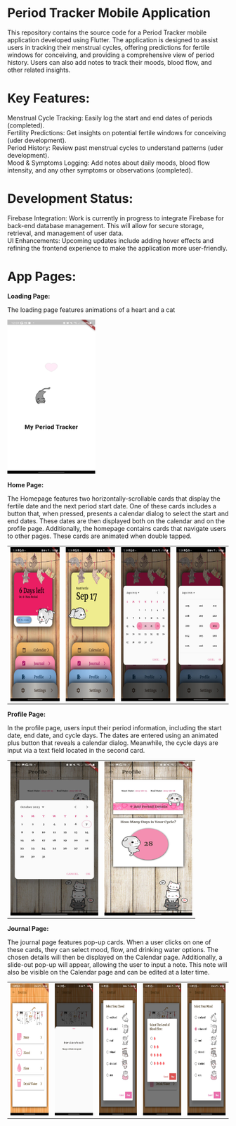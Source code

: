 # Period Tracker Mobile Application
This repository contains the source code for a Period Tracker mobile application developed using Flutter. The application is designed to assist users in tracking their menstrual cycles, offering predictions for fertile windows for conceiving, and providing a comprehensive view of period history. Users can also add notes to track their moods, blood flow, and other related insights.

# Key Features:
Menstrual Cycle Tracking: Easily log the start and end dates of periods (completed).<br />
Fertility Predictions: Get insights on potential fertile windows for conceiving (uder development).<br />
Period History: Review past menstrual cycles to understand patterns (uder development).<br />
Mood & Symptoms Logging: Add notes about daily moods, blood flow intensity, and any other symptoms or observations (completed).


# Development Status:
Firebase Integration: Work is currently in progress to integrate Firebase for back-end database management. This will allow for secure storage, retrieval, and management of user data. <br />
UI Enhancements: Upcoming updates include adding hover effects and refining the frontend experience to make the application more user-friendly.

# App Pages: 
**Loading Page:**

The loading page features animations of a heart and a cat

<img src= "https://github.com/HalaJah/FlutterLearningJourney/blob/main/period_tracker_app/UI/Loading.jpg" width = 200 height = 350 />

**Home Page:**

The Homepage features two horizontally-scrollable cards that display the fertile date and the next period start date. One of these cards includes a button that, when pressed, presents a calendar dialog to select the start and end dates. These dates are then displayed both on the calendar and on the profile page. Additionally, the homepage contains cards that navigate users to other pages. These cards are animated when double tapped. 

<table>
  <tr>
    <td><img src="https://github.com/HalaJah/FlutterLearningJourney/blob/main/period_tracker_app/UI/Home1.jpg" width=200 height=350></td>
    <td><img src="https://github.com/HalaJah/FlutterLearningJourney/blob/main/period_tracker_app/UI/Home2.jpg" width=200 height=350></td>
    <td><img src="https://github.com/HalaJah/FlutterLearningJourney/blob/main/period_tracker_app/UI/Home3.jpg" width=200 height=350></td>
    <td><img src="https://github.com/HalaJah/FlutterLearningJourney/blob/main/period_tracker_app/UI/Home4.jpg" width=200 height=350></td>
  </tr>
</table>

**Profile Page:**

In the profile page, users input their period information, including the start date, end date, and cycle days. The dates are entered using an animated plus button that reveals a calendar dialog. Meanwhile, the cycle days are input via a text field located in the second card.

<table>
  <tr>
    <td><img src="https://github.com/HalaJah/FlutterLearningJourney/blob/main/period_tracker_app/UI/Profile2.jpg" width=200 height=350></td>
    <td><img src="https://github.com/HalaJah/FlutterLearningJourney/blob/main/period_tracker_app/UI/Profile1.jpg" width=200 height=350></td>
  </tr>
</table>

**Journal Page:**

The journal page features pop-up cards. When a user clicks on one of these cards, they can select mood, flow, and drinking water options. The chosen details will then be displayed on the Calendar page. Additionally, a slide-out pop-up will appear, allowing the user to input a note. This note will also be visible on the Calendar page and can be edited at a later time.

<table>
  <tr>
    <td><img src="https://github.com/HalaJah/FlutterLearningJourney/blob/main/period_tracker_app/UI/Journal1.jpg" width=150 height=300></td>
    <td><img src="https://github.com/HalaJah/FlutterLearningJourney/blob/main/period_tracker_app/UI/Journal2.jpg" width=150 height=300></td>
    <td><img src="https://github.com/HalaJah/FlutterLearningJourney/blob/main/period_tracker_app/UI/Journal3.jpg" width=150 height=300></td>
    <td><img src="https://github.com/HalaJah/FlutterLearningJourney/blob/main/period_tracker_app/UI/Journal4.jpg" width=150 height=300></td>  
    <td><img src="https://github.com/HalaJah/FlutterLearningJourney/blob/main/period_tracker_app/UI/Journal3.jpg" width=150 height=300></td>

  </tr>
</table>
